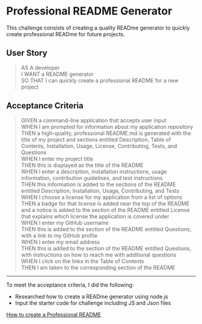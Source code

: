 # Professional README Generator

This challenge consists of creating a quality READme generator to quickly create professional READme for future projects.

## User Story
> AS A developer\
> I WANT a README generator\
> SO THAT I can quickly create a professional README for a new project


## Acceptance Criteria
> GIVEN a command-line application that accepts user input\
> WHEN I am prompted for information about my application repository\
> THEN a high-quality, professional README.md is generated with the title of my project and sections entitled Description, Table of Contents, Installation, Usage, License, Contributing, Tests, and Questions\
> WHEN I enter my project title\
> THEN this is displayed as the title of the README\
> WHEN I enter a description, installation instructions, usage information, contribution guidelines, and test instructions\
> THEN this information is added to the sections of the README entitled Description, Installation, Usage, Contributing, and Tests\
> WHEN I choose a license for my application from a list of options\
> THEN a badge for that license is added near the top of the README and a notice is added to the section of the README entitled License that explains which license the application is covered under\
> WHEN I enter my GitHub username\
> THEN this is added to the section of the README entitled Questions, with a link to my GitHub profile\
> WHEN I enter my email address\
> THEN this is added to the section of the README entitled Questions, with instructions on how to reach me with additional questions\
> WHEN I click on the links in the Table of Contents\
> THEN I am taken to the corresponding section of the README


---

To meet the acceptance criteria, I did the following:
-  Researched how to create a READme generator using node.js
-  Input the starter code for challenge including JS and Json files


[How to create a Professional README](https://coding-boot-camp.github.io/full-stack/github/professional-readme-guide)
